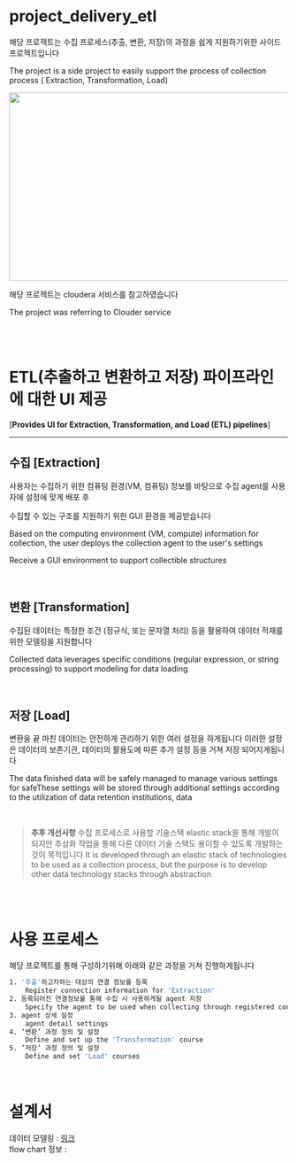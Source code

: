 # project_delivery_etl


해당 프로젝트는 수집 프로세스(추출, 변환, 저장)의 과정을 쉽게 지원하기위한 사이드 프로젝트입니다

The project is a side project to easily support the process of collection process ( Extraction, Transformation, Load) 



<p align="center"><img src="https://user-images.githubusercontent.com/65060314/231968077-2403d85f-a501-47e1-b778-0ab688a4aa3e.png"  width="600" height="340"/></p>



해당 프로젝트는 cloudera 서비스를 참고하였습니다

The project was referring to Clouder service

<br>
<br>

# ETL(추출하고 변환하고 저장) 파이프라인에 대한 UI 제공

[**Provides UI for Extraction, Transformation, and Load (ETL) pipelines**]

---

## 수집 [**Extraction**]

사용자는 수집하기 위한 컴퓨팅 환경(VM, 컴퓨팅) 정보를 바탕으로 수집 agent를 사용자에 설정에 맞게 배포 후 

수집할 수 있는 구조를 지원하기 위한 GUI 환경을 제공받습니다

Based on the computing environment (VM, compute) information for collection, the user deploys the collection agent to the user's settings

Receive a GUI environment to support collectible structures

</br>

## 변환 [**Transformation**]

수집된 데이터는 특정한 조건 (정규식, 또는 문자열 처리) 등을 활용하여 데이터 적재를 위한 모델링을 지원합니다

Collected data leverages specific conditions (regular expression, or string processing) to support modeling for data loading

</br>

## 저장 [Load]

변환을 끝 마친 데이터는 안전하게 관리하기 위한 여러 설정을 하게됩니다 이러한 설정은 데이터의 보존기관, 데이터의 활용도에 따른 추가 설정 등을 거쳐 저장 되어지게됩니다

The data finished data will be safely managed to manage various settings for safeThese settings will be stored through additional settings according to the utilization of data retention institutions, data

</br>

> **추후 개선사항**
수집 프로세스로 사용할 기술스택 elastic stack을 통해 개발이 되지만 추상화 작업을 통해 다른 데이터 기술 스택도 용이할 수 있도록 개발하는 것이 목적입니다
It is developed through an elastic stack of technologies to be used as a collection process, but the purpose is to develop other data technology stacks through abstraction
> 


<br>
<br>  

# 사용 프로세스


해당 프로젝트를 통해 구성하기위해 아래와 같은 과정을 거쳐 진행하게됩니다

```bash
1. '추출'하고자하는 대상의 연결 정보를 등록 
	Register connection information for 'Extraction'
2. 등록되어진 연결정보를 통해 수집 시 사용하게될 agent 지정
	Specify the agent to be used when collecting through registered connection information
3. agent 상세 설정 
	agent detail settings
4. ‘변환’ 과정 정의 및 설정 
	Define and set up the 'Transformation' course
5. ‘저장’ 과정 정의 및 설정
	Define and set 'Load' courses
```

<br>

# 설계서

데이터 모델링 : [링크](design/Data_Modeling/README.md)  
flow chart 정보 : 